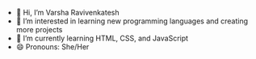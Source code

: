 - 👋 Hi, I’m Varsha Ravivenkatesh
- 👀 I’m interested in learning new programming languages and creating more projects
- 🌱 I’m currently learning HTML, CSS, and JavaScript
- 😄 Pronouns: She/Her
  

<!---
varsharavivenkatesh/varsharavivenkatesh is a ✨ special ✨ repository because its `README.md` (this file) appears on your GitHub profile.
You can click the Preview link to take a look at your changes.
--->
